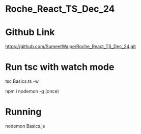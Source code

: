 # Roche_React_TS_Dec_24

# Github Link
https://github.com/SumeetWajpe/Roche_React_TS_Dec_24.git


# Run tsc with watch mode
tsc Basics.ts -w

npm i nodemon -g (once)
# Running
nodemon Basics.js
